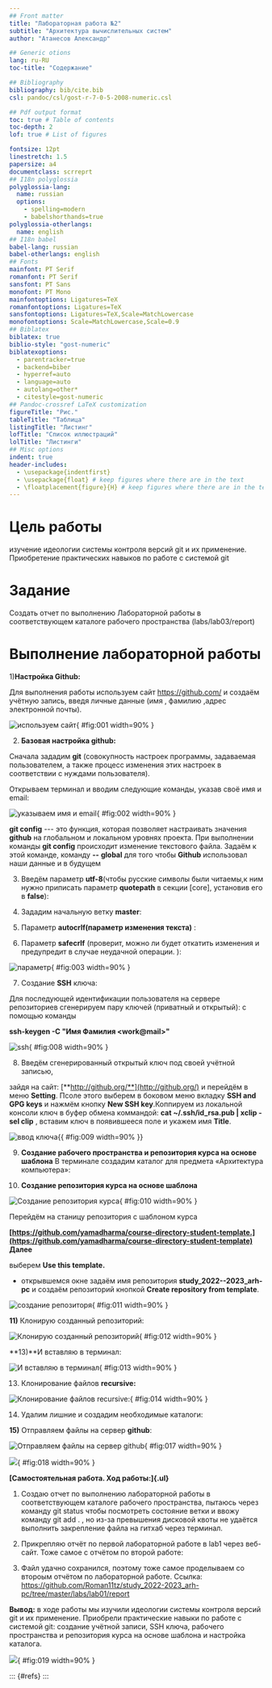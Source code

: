 ```yaml
---
## Front matter
title: "Лабораторная работа №2"
subtitle: "Архитектура вычислительных систем"
author: "Атанесов Александр"

## Generic otions
lang: ru-RU
toc-title: "Содержание"

## Bibliography
bibliography: bib/cite.bib
csl: pandoc/csl/gost-r-7-0-5-2008-numeric.csl

## Pdf output format
toc: true # Table of contents
toc-depth: 2
lof: true # List of figures

fontsize: 12pt
linestretch: 1.5
papersize: a4
documentclass: scrreprt
## I18n polyglossia
polyglossia-lang:
  name: russian
  options:
	- spelling=modern
	- babelshorthands=true
polyglossia-otherlangs:
  name: english
## I18n babel
babel-lang: russian
babel-otherlangs: english
## Fonts
mainfont: PT Serif
romanfont: PT Serif
sansfont: PT Sans
monofont: PT Mono
mainfontoptions: Ligatures=TeX
romanfontoptions: Ligatures=TeX
sansfontoptions: Ligatures=TeX,Scale=MatchLowercase
monofontoptions: Scale=MatchLowercase,Scale=0.9
## Biblatex
biblatex: true
biblio-style: "gost-numeric"
biblatexoptions:
  - parentracker=true
  - backend=biber
  - hyperref=auto
  - language=auto
  - autolang=other*
  - citestyle=gost-numeric
## Pandoc-crossref LaTeX customization
figureTitle: "Рис."
tableTitle: "Таблица"
listingTitle: "Листинг"
lofTitle: "Список иллюстраций"
lolTitle: "Листинги"
## Misc options
indent: true
header-includes:
  - \usepackage{indentfirst}
  - \usepackage{float} # keep figures where there are in the text
  - \floatplacement{figure}{H} # keep figures where there are in the text
---
```


# Цель работы
изучение идеологии системы контроля версий git и
их применение.
Приобретение практических навыков по работе с системой git

# Задание

Создать отчет по выполнению Лабораторной работы в соответствующем каталоге рабочего пространства (labs/lab03/report) 


# Выполнение лабораторной работы

1)**Настройка Github:**

Для выполнения работы используем сайт <https://github.com/> и создаём
учётную запись, введя личные данные (имя , фамилию ,адрес электронной
почты).

![используем сайт](image/1.png){ #fig:001 width=90% }

2)  **Базовая настройка github:**

Сначала зададим **git** (совокупность настроек программы, задаваемая
пользователем, а также процесс изменения этих настроек в соответствии с
нуждами пользователя).

Открываем терминал и вводим следующие команды, указав своё имя и email:

![указываем имя и email](image/2.png){ #fig:002 width=90% }

**git config** --- это функция, которая позволяет настраивать значения
**github** на глобальном и локальном уровнях проекта. При выполнении
команды **git config** происходит изменение текстового файла. Задаём к
этой команде, команду **\--** **global** для того чтобы **Github**
использовал наши данные и в будущем

3)  Введём параметр **utf-8**(чтобы русские символы были читаемы,к ним
    нужно приписать параметр **quotepath** в секции \[core\], установив
    его в **false**):

4)  Зададим начальную ветку **master**:

5)  Параметр **autocrlf(параметр изменения текста)** :

6)  Параметр **safecrlf** (проверит, можно ли будет откатить изменения и
    предупредит в случае неудачной операции. ):

![параметр](image/3.png){ #fig:003 width=90% }

7)  Создание **SSH** ключа:

Для последующей идентификации пользователя на сервере репозиториев
сгенерируем пару ключей (приватный и открытый): с помощью команды

**ssh-keygen -C \"Имя Фамилия \<work\@mail\>\"**

![ssh](image/8.png){ #fig:008 width=90% }

8)  Введём сгенерированный открытый ключ под своей учётной записью,

зайдя на сайт: [**http://github.org/**](http://github.org/) и перейдём в
меню **Setting**. Псоле этого выберем в боковом меню вкладку **SSH and
GPG keys** и нажмём кнопку **New SSH key**.Коппируем из локальной
консоли ключ в буфер обмена коммандой: **cat \~/.ssh/id_rsa.pub \| xclip
-sel clip** , вставим ключ в появившееся поле и укажем имя **Title**.

![ввод ключа](image/9.png){{ #fig:009 width=90% }}

9)  **Создание рабочего пространства и репозитория курса на основе
    шаблона** В терминале создадим каталог для предмета «Архитектура
    компьютера»:

10) **Создание репозитория курса на основе шаблона**

![Создание репозитория курса](image/10.png){ #fig:010 width=90% }

Перейдём на станицу репозитория с шаблоном курса

**[https://github.com/yamadharma/course-directory-student-template.](https://github.com/yamadharma/course-directory-student-template)
Далее**

выберем **Use this template.**

-   открывшемся окне задаём имя репозитория **study_2022--2023_arh-pc**
    и создаём репозиторий кнопкой **Create repository from template**.

![создание репозиторя](image/11.png){ #fig:011 width=90% }

**11)** Клонирую созданный репозиторий:

![Клонирую созданный репозиторий](image/12.png){ #fig:012 width=90% }

**13)**И вставляю в терминал:

![И вставляю в терминал](image/13.png){ #fig:013 width=90% }

13) Клонирование файлов **recursive:**

![Клонирование файлов **recursive:**](image/14.png){ #fig:014 width=90% }

14) Удалим лишние и создадим необходимые каталоги:



**15)** Отправляем файлы на сервер **github**:

![Отправляем файлы на сервер github](image/17.png){ #fig:017 width=90% }

![](image/18.png){ #fig:018 width=90% }

**[Самостоятельная работа. Ход работы:]{.ul}**

1)  Создаю отчет по выполнению лабораторной работы в соответствующем
    каталоге рабочего пространства, пытаюсь через команду git status
    чтобы посмотреть состояние ветки и ввожу команду git add . , но
    из-за превышения дисковой квоты не удаётся выполнить закрепление
    файла на гитхаб через терминал.

2)  Прикрепляю отчёт по первой лабораторной работе в lab1 через
    веб-сайт. Тоже самое с отчётом по второй работе:

3)  Файл удачно сохранился, поэтому тоже самое проделываем со второым
    отчётом по лабораторной работе. Ссылка:
    https://github.com/Roman11tz/study_2022-2023_arh-pc/tree/master/labs/lab01/report

**Вывод:** в ходе работы мы изучили идеологии системы контроля версий
git и их применение. Приобрели практические навыки по работе с системой
git: создание учётной записи, SSH ключа, рабочего пространства и
репозитория курса на основе шаблона и настройка каталога.

![](image/19.png){ #fig:019 width=90% }


::: {#refs}
:::
